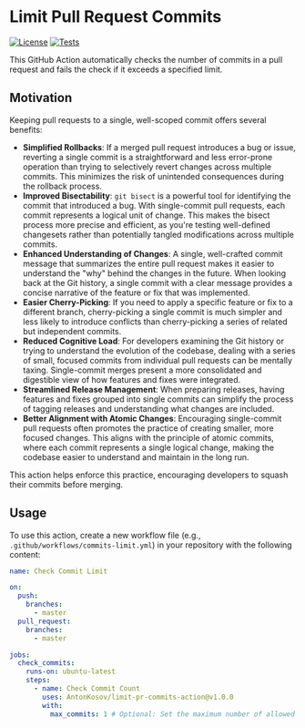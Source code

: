# Limit Pull Request Commits

[![License](https://img.shields.io/badge/License-MIT-yellow.svg)](https://github.com/AntonKosov/limit-pr-commits-action/blob/master/LICENSE.md)
[![Tests](https://github.com/AntonKosov/limit-pr-commits-action/actions/workflows/tests.yml/badge.svg)](https://github.com/AntonKosov/limit-pr-commits-action/actions/workflows/tests.yml)

This GitHub Action automatically checks the number of commits in a pull request and fails the check if it exceeds a specified limit.

## Motivation

Keeping pull requests to a single, well-scoped commit offers several benefits:

* **Simplified Rollbacks**: If a merged pull request introduces a bug or issue, reverting a single commit is a straightforward and less error-prone operation than trying to selectively revert changes across multiple commits. This minimizes the risk of unintended consequences during the rollback process.   
* **Improved Bisectability**: `git bisect` is a powerful tool for identifying the commit that introduced a bug. With single-commit pull requests, each commit represents a logical unit of change. This makes the bisect process more precise and efficient, as you're testing well-defined changesets rather than potentially tangled modifications across multiple commits.
* **Enhanced Understanding of Changes**: A single, well-crafted commit message that summarizes the entire pull request makes it easier to understand the "why" behind the changes in the future. When looking back at the Git history, a single commit with a clear message provides a concise narrative of the feature or fix that was implemented.   
* **Easier Cherry-Picking**: If you need to apply a specific feature or fix to a different branch, cherry-picking a single commit is much simpler and less likely to introduce conflicts than cherry-picking a series of related but independent commits.
* **Reduced Cognitive Load**: For developers examining the Git history or trying to understand the evolution of the codebase, dealing with a series of small, focused commits from individual pull requests can be mentally taxing. Single-commit merges present a more consolidated and digestible view of how features and fixes were integrated.   
* **Streamlined Release Management**: When preparing releases, having features and fixes grouped into single commits can simplify the process of tagging releases and understanding what changes are included.
* **Better Alignment with Atomic Changes**: Encouraging single-commit pull requests often promotes the practice of creating smaller, more focused changes. This aligns with the principle of atomic commits, where each commit represents a single logical change, making the codebase easier to understand and maintain in the long run.

This action helps enforce this practice, encouraging developers to squash their commits before merging.

## Usage

To use this action, create a new workflow file (e.g., `.github/workflows/commits-limit.yml`) in your repository with the following content:

```yaml
name: Check Commit Limit

on:
  push:
    branches:
      - master
  pull_request:
    branches:
      - master

jobs:
  check_commits:
    runs-on: ubuntu-latest
    steps:
      - name: Check Commit Count
        uses: AntonKosov/limit-pr-commits-action@v1.0.0
        with:
          max_commits: 1 # Optional: Set the maximum number of allowed commits (default is 1)